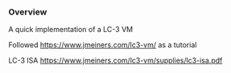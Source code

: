 ### Overview
A quick implementation of a LC-3 VM

Followed https://www.jmeiners.com/lc3-vm/ as a tutorial

LC-3 ISA https://www.jmeiners.com/lc3-vm/supplies/lc3-isa.pdf